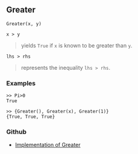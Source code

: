 ## Greater

```
Greater(x, y) 

x > y
```

> yields `True` if `x` is known to be greater than `y`.

```
lhs > rhs
```

> represents the inequality `lhs > rhs`.
 
	
### Examples
 
```
>> Pi>0
True

>> {Greater(), Greater(x), Greater(1)}
{True, True, True}
```

### Github

* [Implementation of Greater](https://github.com/axkr/symja_android_library/blob/master/symja_android_library/matheclipse-core/src/main/java/org/matheclipse/core/builtin/BooleanFunctions.java#L1602) 
